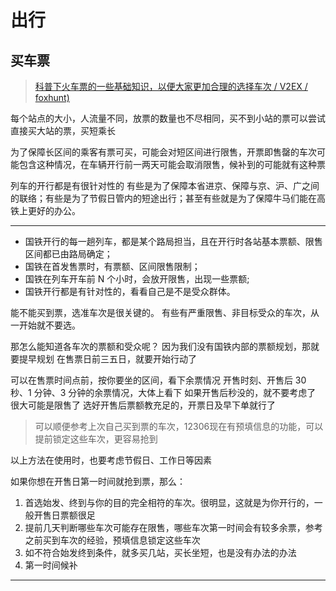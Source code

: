# 出行

## 买车票

> [科普下火车票的一些基础知识，以便大家更加合理的选择车次 / V2EX /  foxhunt)](https://www.v2ex.com/t/1107116#reply2)

每个站点的大小，人流量不同，放票的数量也不尽相同，买不到小站的票可以尝试直接买大站的票，买短乘长

为了保障长区间的乘客有票可买，可能会对短区间进行限售，开票即售罄的车次可能包含这种情况，在车辆开行前一两天可能会取消限售，候补到的可能就有这种票

列车的开行都是有很针对性的 有些是为了保障本省进京、保障与京、沪、广之间的联络；有些是为了节假日管内的短途出行；甚至有些就是为了保障牛马们能在高铁上更好的办公。

---

- 国铁开行的每一趟列车，都是某个路局担当，且在开行时各站基本票额、限售区间都已由路局确定；
- 国铁在首发售票时，有票额、区间限售限制；
- 国铁在列车开车前 N 个小时，会放开限售，出现一些票额;
- 国铁开行都是有针对性的，看看自己是不是受众群体。

能不能买到票，选准车次是很关键的。 有些有严重限售、非目标受众的车次，从一开始就不要选。

那怎么能知道各车次的票额和受众呢？ 因为我们没有国铁内部的票额规划，那就要提早规划 在售票日前三五日，就要开始行动了

可以在售票时间点前，按你要坐的区间，看下余票情况 开售时刻、开售后 30 秒、1 分钟、3 分钟的余票情况，大体上看下 如果开售后秒没的，就不要考虑了 很大可能是限售了 选好开售后票额教充足的，开票日及早下单就行了

> 可以顺便参考上次自己买到票的车次，12306现在有预填信息的功能，可以提前锁定这些车次，更容易抢到

以上方法在使用时，也要考虑节假日、工作日等因素

如果你想在开售日第一时间就抢到票，那么：

1. 首选始发、终到与你的目的完全相符的车次。很明显，这就是为你开行的，一般开售日票额很足
2. 提前几天判断哪些车次可能存在限售，哪些车次第一时间会有较多余票，参考之前买到车次的经验，预填信息锁定这些车次
3. 如不符合始发终到条件，就多买几站，买长坐短，也是没有办法的办法
4. 第一时间候补

---







